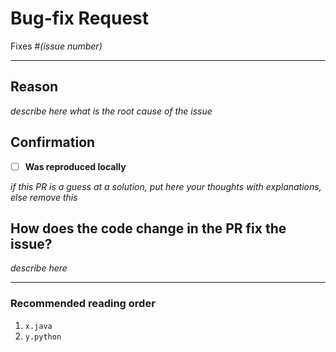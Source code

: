 # Bug-fix Request

Fixes #*(issue number)*

---

## Reason
*describe here what is the root cause of the issue*

## Confirmation
 - [ ] **Was reproduced locally**

*if this PR is a guess at a solution, put here your thoughts with explanations, else remove this*


## How does the code change in the PR fix the issue?
*describe here*

---

### Recommended reading order
1. `x.java`
2. `y.python`
